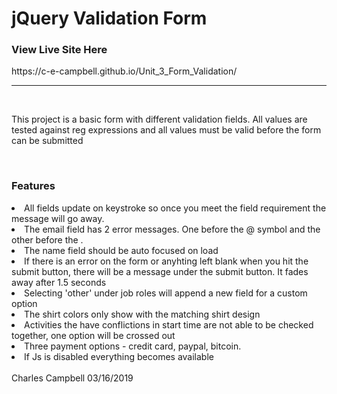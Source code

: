 <h1>jQuery Validation Form</h1>
<h3>View Live Site Here</h3>
https://c-e-campbell.github.io/Unit_3_Form_Validation/
<hr>
<br>
<p>This project is a basic form with different validation fields. All values are tested against reg expressions and all values must be valid before the form can be submitted</p><br>
<h3>Features</h3>
<li>All fields update on keystroke so once you meet the field requirement the message will go away.</li>
<li>The email field has 2 error messages. One before the @ symbol and the other before the .</li>
<li>The name field should be auto focused on load</li>
<li>If there is an error on the form or anyhting left blank when you hit the submit button, there will be a message under the submit button. It fades away after 1.5 seconds</li>
<li>Selecting 'other' under job roles will append a new field for a custom option</li>
<li>The shirt colors only show with the matching shirt design</li>
<li>Activities the have conflictions in start time are not able to be checked together, one option will be crossed out</li>
<li>Three payment options - credit card, paypal, bitcoin.</li>
<li>If Js is disabled everything becomes available</li>
<br>
Charles Campbell 03/16/2019
